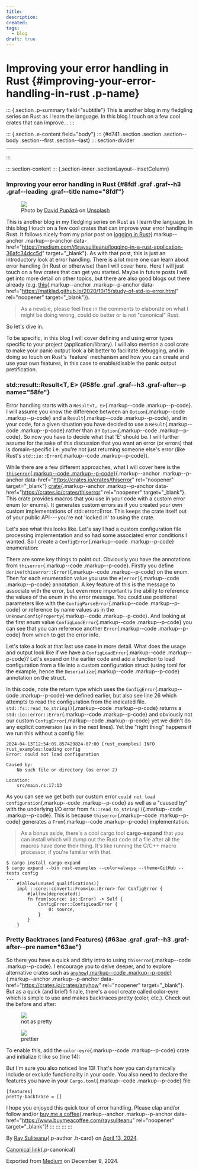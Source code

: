```yaml
---
title: 
description: 
created: 
tags:
  - blog
draft: true
---
```


<div>

# Improving your error handling in Rust {#improving-your-error-handling-in-rust .p-name}

</div>

::: {.section .p-summary field="subtitle"}
This is another blog in my fledgling series on Rust as I learn the
language. In this blog I touch on a few cool crates that can improve...
:::

::: {.section .e-content field="body"}
::: {#d741 .section .section .section--body .section--first .section--last}
::: section-divider

------------------------------------------------------------------------
:::

::: section-content
::: {.section-inner .sectionLayout--insetColumn}
### Improving your error handling in Rust {#8fdf .graf .graf--h3 .graf--leading .graf--title name="8fdf"}

<figure id="0ff4" class="graf graf--figure graf-after--h3">
<img src="https://cdn-images-1.medium.com/max/800/0*A_uYBG3sBfuCCceE"
class="graf-image" data-image-id="0*A_uYBG3sBfuCCceE" data-width="6000"
data-height="4000" data-unsplash-photo-id="heNwUmEtZzo"
data-is-featured="true" />
<figcaption>Photo by <a
href="https://unsplash.com/@davfts?utm_source=medium&amp;utm_medium=referral"
class="markup--anchor markup--figure-anchor"
data-href="https://unsplash.com/@davfts?utm_source=medium&amp;utm_medium=referral"
rel="photo-creator noopener" target="_blank">David Pupăză</a> on <a
href="https://unsplash.com?utm_source=medium&amp;utm_medium=referral"
class="markup--anchor markup--figure-anchor"
data-href="https://unsplash.com?utm_source=medium&amp;utm_medium=referral"
rel="photo-source noopener" target="_blank">Unsplash</a></figcaption>
</figure>

This is another blog in my fledgling series on Rust as I learn the
language. In this blog I touch on a few cool crates that can improve
your error handling in Rust. It follows nicely from my prior post on
[logging in
Rust](https://medium.com/@raysuliteanu/logging-in-a-rust-application-36afc34dcc5d){.markup--anchor
.markup--p-anchor
data-href="https://medium.com/@raysuliteanu/logging-in-a-rust-application-36afc34dcc5d"
target="_blank"}. As with that post, this is just an introductory look
at error handling. There is a lot more one can learn about error
handling (in Rust or otherwise) than I will cover here. Here I will just
touch on a few crates that can get you started. Maybe in future posts I
will get into more detail on other topics, but there are also good blogs
out there already (e.g.
[this](https://matklad.github.io/2020/10/15/study-of-std-io-error.html){.markup--anchor
.markup--p-anchor
data-href="https://matklad.github.io/2020/10/15/study-of-std-io-error.html"
rel="noopener" target="_blank"}).

> As a newbie, please feel free in the comments to elaborate on what I
> might be doing wrong, could do better or is not "canonical" Rust.

So let's dive in.

To be specific, in this blog I will cover defining and using error types
specific to your project (application/library). I will also mention a
cool crate to make your panic output look a bit better to facilitate
debugging, and in doing so touch on Rust's 'feature' mechanism and how
you can create and use your own features, in this case to enable/disable
the panic output pretification.

### std::result::Result\<T, E\> {#58fe .graf .graf--h3 .graf-after--p name="58fe"}

Error handling starts with a `Result<T, E>`{.markup--code
.markup--p-code}. I will assume you know the difference between an
`Option`{.markup--code .markup--p-code} and a `Result`{.markup--code
.markup--p-code}, and in your code, for a given situation you have
decided to use a `Result`{.markup--code .markup--p-code} rather than an
`Option`{.markup--code .markup--p-code}. So now you have to decide what
that 'E' should be. I will further assume for the sake of this
discussion that you want an error (or errors) that is domain-specific
i.e. you're not just returning someone else's error (like Rust's
`std::io::Error`{.markup--code .markup--p-code}).

While there are a few different approaches, what I will cover here is
the [`thiserror`{.markup--code
.markup--p-code}](https://crates.io/crates/thiserror){.markup--anchor
.markup--p-anchor data-href="https://crates.io/crates/thiserror"
rel="noopener" target="_blank"}
[crate](https://crates.io/crates/thiserror){.markup--anchor
.markup--p-anchor data-href="https://crates.io/crates/thiserror"
rel="noopener" target="_blank"}. This crate provides macros that you use
in your code with a custom error enum (or enums). It generates custom
errors as if you created your own custom implementations of
std::error::Error. This keeps the crate itself out of your public
API --- you're not 'locked in' to using the crate.

Let's see what this looks like. Let's say I had a custom configuration
file processing implementation and so had some associated error
conditions I wanted. So I create a `ConfigError`{.markup--code
.markup--p-code} enumeration:

<figure id="45bc" class="graf graf--figure graf--iframe graf-after--p">

</figure>

There are some key things to point out. Obviously you have the
annotations from `thiserror`{.markup--code .markup--p-code}. Firstly you
define `derive(thiserror::Error)`{.markup--code .markup--p-code} on the
enum. Then for each enumeration value you use the
`#[error]`{.markup--code .markup--p-code} annotation. A key feature of
this is the message to associate with the error, but even more important
is the ability to reference the values of the enum in the error message.
You could use positional parameters like with the
`ConfigParseError`{.markup--code .markup--p-code} or reference by name
values as in the `UnknownConfigProperty`{.markup--code .markup--p-code}.
And looking at the first enum value `ConfigLoadError`{.markup--code
.markup--p-code} you can see that you can reference another
`Error`{.markup--code .markup--p-code} from which to get the error info.

Let's take a look at that last use case in more detail. What does the
usage and output look like if we have a `ConfigLoadError`{.markup--code
.markup--p-code}? Let's expand on the earlier code and add a function to
load configuration from a file into a custom configuration struct (using
toml for the example, hence the `Deserialize`{.markup--code
.markup--p-code} annotation on the struct.

<figure id="7049" class="graf graf--figure graf--iframe graf-after--p">

</figure>

In this code, note the return type which uses the
`ConfigError`{.markup--code .markup--p-code} we defined earlier, but
also see line 26 which attempts to read the configuration from the
indicated file. `std::fs::read_to_string()`{.markup--code
.markup--p-code} returns a `std::io::error::Error`{.markup--code
.markup--p-code} and obviously not our custom
`ConfigError`{.markup--code .markup--p-code} yet we didn't do any
explicit conversion (as in the next lines). Yet the "right thing"
happens if we run this without a config file:

``` {#56c8 .graf .graf--pre .graf-after--p .graf--preV2 code-block-mode="2" spellcheck="false" code-block-lang="bash"}
2024-04-13T12:54:09.857429824-07:00 [rust_examples] INFO rust_examples:loading config
Error: could not load configuration

Caused by:
    No such file or directory (os error 2)

Location:
    src/main.rs:17:13
```

As you can see we get both our custom error
`could not load configuration`{.markup--code .markup--p-code} as well as
a "caused by" with the underlying I/O error from
`fs::read_to_string()`{.markup--code .markup--p-code}. This is because
`thiserror`{.markup--code .markup--p-code} generates a
`From`{.markup--code .markup--p-code} implementation.

> As a bonus aside, there's a cool cargo tool **cargo-expand** that you
> can install which will dump out the Rust code of a file after all the
> macros have done their thing. It's like running the C/C++ macro
> processor, if you're familiar with that.

``` {#bf5e .graf .graf--pre .graf-after--blockquote .graf--preV2 code-block-mode="2" spellcheck="false" code-block-lang="bash"}
$ cargo install cargo-expand
$ cargo expand --bin rust-examples --color=always --theme=GitHub --tests config
...
    #[allow(unused_qualifications)]
    impl ::core::convert::From<io::Error> for ConfigError {
        #[allow(deprecated)]
        fn from(source: io::Error) -> Self {
            ConfigError::ConfigLoadError {
                0: source,
            }
        }
    }
```

### Pretty Backtraces (and Features) {#63ae .graf .graf--h3 .graf-after--pre name="63ae"}

So there you have a quick and dirty intro to using
`thiserror`{.markup--code .markup--p-code}. I encourage you to delve
deeper, and to explore alternative crates such as
[`anyhow`{.markup--code
.markup--p-code}](https://crates.io/crates/anyhow){.markup--anchor
.markup--p-anchor data-href="https://crates.io/crates/anyhow"
rel="noopener" target="_blank"}. But as a quick (and brief) finale,
there's a cool create called color-eyre which is simple to use and makes
backtraces pretty (color, etc.). Check out the before and after:

<figure id="3699" class="graf graf--figure graf-after--p">
<img
src="https://cdn-images-1.medium.com/max/800/1*RKD5q4kP5xggtymAiM9K2g.png"
class="graf-image" data-image-id="1*RKD5q4kP5xggtymAiM9K2g.png"
data-width="1679" data-height="702" />
<figcaption>not as pretty</figcaption>
</figure>

<figure id="ade7" class="graf graf--figure graf-after--figure">
<img
src="https://cdn-images-1.medium.com/max/800/1*NxpZpbtyaD8zDiMuCC8OjQ.png"
class="graf-image" data-image-id="1*NxpZpbtyaD8zDiMuCC8OjQ.png"
data-width="1679" data-height="675" />
<figcaption>prettier</figcaption>
</figure>

To enable this, add the `color-eyre`{.markup--code .markup--p-code}
crate and initialize it like so (line 14):

<figure id="218d" class="graf graf--figure graf--iframe graf-after--p">

</figure>

But I'm sure you also noticed line 13! That's how you can dynamically
include or exclude functionality in your code. You also need to declare
the features you have in your `Cargo.toml`{.markup--code
.markup--p-code} file

``` {#81f6 .graf .graf--pre .graf-after--p .graf--preV2 code-block-mode="1" spellcheck="false" code-block-lang="ini"}
[features]
pretty-backtrace = []
```

I hope you enjoyed this quick tour of error handling. Please clap and/or
follow and/or [buy me a
coffee](https://www.buymeacoffee.com/raysuliteanu){.markup--anchor
.markup--p-anchor data-href="https://www.buymeacoffee.com/raysuliteanu"
rel="noopener" target="_blank"}!
:::
:::
:::
:::

By [Ray Suliteanu](https://medium.com/@raysuliteanu){.p-author .h-card}
on [April 13, 2024](https://medium.com/p/5d348a6d9286).

[Canonical
link](https://medium.com/@raysuliteanu/improving-your-error-handling-in-rust-5d348a6d9286){.p-canonical}

Exported from [Medium](https://medium.com) on December 9, 2024.
